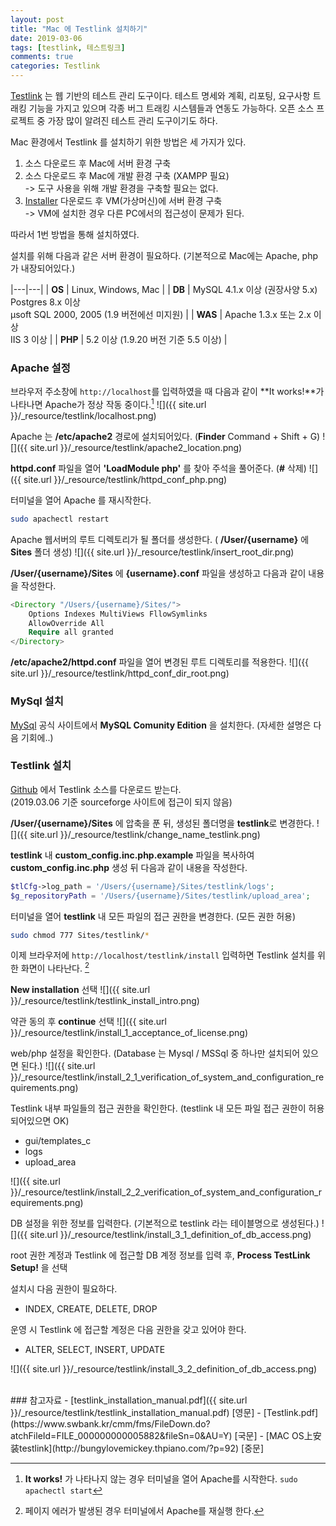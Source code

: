 ```yaml
---
layout: post
title: "Mac 에 Testlink 설치하기"
date: 2019-03-06
tags: [testlink, 테스트링크]
comments: true
categories: Testlink
---
```


[Testlink] 는 웹 기반의 테스트 관리 도구이다. 테스트 명세와 계획, 리포팅, 요구사항 트래킹 기능을 가지고 있으며 각종 버그 트래킹 시스템들과 연동도 가능하다.
오픈 소스 프로젝트 중 가장 많이 알려진 테스트 관리 도구이기도 하다.

Mac 환경에서 Testlink 를 설치하기 위한 방법은 세 가지가 있다.
1. 소스 다운로드 후 Mac에 서버 환경 구축
2. 소스 다운로드 후 Mac에 개발 환경 구축 (XAMPP 필요)<br/>
-> 도구 사용을 위해 개발 환경을 구축할 필요는 없다.
3. [Installer] 다운로드 후 VM(가상머신)에 서버 환경 구축<br/>
-> VM에 설치한 경우 다른 PC에서의 접근성이 문제가 된다.

따라서 1번 방법을 통해 설치하였다.

설치를 위해 다음과 같은 서버 환경이 필요하다. (기본적으로 Mac에는 Apache, php 가 내장되어있다.) 

|---|---|
| **OS** | Linux, Windows, Mac  |
| **DB** | MySQL 4.1.x 이상 (권장사양 5.x) <br/> Postgres 8.x 이상 <br/> μsoft SQL 2000, 2005 (1.9 버전에선 미지원) |
| **WAS** | Apache 1.3.x 또는 2.x 이상 <br/> IIS 3 이상 |
| **PHP** | 5.2 이상 (1.9.20 버전 기준 5.5 이상) |

### Apache 설정
브라우저 주소창에 `http://localhost`를 입력하였을 때 다음과 같이 **It works!**가 나타나면 Apache가 정상 작동 중이다.[^1]
![]({{ site.url }}/_resource/testlink/localhost.png)

Apache 는 **/etc/apache2** 경로에 설치되어있다. (**Finder** Command + Shift + G)
![]({{ site.url }}/_resource/testlink/apache2_location.png)

**httpd.conf** 파일을 열어 **'LoadModule php'** 를 찾아 주석을 풀어준다. (**#** 삭제)
![]({{ site.url }}/_resource/testlink/httpd_conf_php.png)

터미널을 열어 Apache 를 재시작한다.
```bash
sudo apachectl restart
```

Apache 웹서버의 루트 디렉토리가 될 폴더를 생성한다. ( **/User/{username}** 에 **Sites** 폴더 생성)
![]({{ site.url }}/_resource/testlink/insert_root_dir.png)

 **/User/{username}/Sites** 에 **{username}.conf** 파일을 생성하고 다음과 같이 내용을 작성한다.
```php
<Directory "/Users/{username}/Sites/">
    Options Indexes MultiViews FllowSymlinks
    AllowOverride All
    Require all granted
</Directory>
```

**/etc/apache2/httpd.conf** 파일을 열어 변경된 루트 디렉토리를 적용한다.
![]({{ site.url }}/_resource/testlink/httpd_conf_dir_root.png)

### MySql 설치
[MySql] 공식 사이트에서 **MySQL Comunity Edition** 을 설치한다. (자세한 설명은 다음 기회에..)

### Testlink 설치
[Github] 에서 Testlink 소스를 다운로드 받는다. <br/>
(2019.03.06 기준 sourceforge 사이트에 접근이 되지 않음)

**/User/{username}/Sites** 에 압축을 푼 뒤, 생성된 폴더명을 **testlink**로 변경한다.
![]({{ site.url }}/_resource/testlink/change_name_testlink.png)

**testlink** 내 **custom_config.inc.php.example** 파일을 복사하여 **custom_config.inc.php** 생성 뒤 다음과 같이 내용을 작성한다. 
```php
$tlCfg->log_path = '/Users/{username}/Sites/testlink/logs';
$g_repositoryPath = '/Users/{username}/Sites/testlink/upload_area';
```
터미널을 열어 **testlink** 내 모든 파일의 접근 권한을 변경한다. (모든 권한 허용)
```bash
sudo chmod 777 Sites/testlink/*
```
이제 브라우저에 `http://localhost/testlink/install` 입력하면 Testlink 설치를 위한 화면이 나타난다. [^2]

**New installation** 선택
![]({{ site.url }}/_resource/testlink/testlink_install_intro.png)

약관 동의 후 **continue** 선택 
![]({{ site.url }}/_resource/testlink/install_1_acceptance_of_license.png)

web/php 설정을 확인한다. (Database 는 Mysql / MSSql 중 하나만 설치되어 있으면 된다.)
![]({{ site.url }}/_resource/testlink/install_2_1_verification_of_system_and_configuration_requirements.png)

Testlink 내부 파일들의 접근 권한을 확인한다. (testlink 내 모든 파일 접근 권한이 허용되어있으면 OK)
- gui/templates_c
- logs
- upload_area 

![]({{ site.url }}/_resource/testlink/install_2_2_verification_of_system_and_configuration_requirements.png)

DB 설정을 위한 정보를 입력한다. (기본적으로 testlink 라는 테이블명으로 생성된다.)
![]({{ site.url }}/_resource/testlink/install_3_1_definition_of_db_access.png)

root 권한 계정과 Testlink 에 접근할 DB 계정 정보를 입력 후, **Process TestLink Setup!** 을 선택 

설치시 다음 권한이 필요하다.
- INDEX, CREATE, DELETE, DROP 

운영 시 Testlink 에 접근할 계정은 다음 권한을 갖고 있어야 한다.
- ALTER, SELECT, INSERT, UPDATE 

![]({{ site.url }}/_resource/testlink/install_3_2_definition_of_db_access.png)

<br/> 
### 참고자료
- [testlink_installation_manual.pdf]({{ site.url }}/_resource/testlink/testlink_installation_manual.pdf) [영문]
- [Testlink.pdf](https://www.swbank.kr/cmm/fms/FileDown.do?atchFileId=FILE_000000000005882&fileSn=0&AU=Y) [국문]
- [MAC OS上安装testlink](http://bungylovemickey.thpiano.com/?p=92) [중문]

[^1]: **It works!** 가 나타나지 않는 경우 터미널을 열어 Apache를 시작한다. ```sudo apachectl start```
[^2]: 페이지 에러가 발생된 경우 터미널에서 Apache를 재실행 한다.

[MySql]:https://www.mysql.com/downloads/
[Testlink]:http://testlink.org/
[Github]:https://github.com/TestLinkOpenSourceTRMS/testlink-code/tree/testlink_1_9/
[Installer]:https://bitnami.com/stack/testlink/installer

